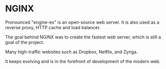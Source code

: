 # NGINX
Pronounced "engine-ex" is an open-source web server. It is also used as a reverse proxy, HTTP cache and load balancer.

The goal behind NGINX was to create the fastest web server, which is still a goal of the project.

Many high-traffic websites such as Dropbox, Netflix, and Zynga.

It keeps evolving and is in the forefront of development of the modern web.